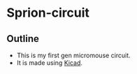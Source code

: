 # Sprion-circuit

## Outline
- This is my first gen micromouse circuit.
- It is made using [Kicad](https://www.kicad.xyz/).


